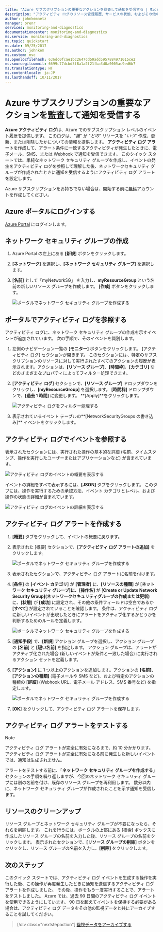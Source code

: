 ```yaml
---
title: "Azure サブスクリプションの重要なアクションを監査して通知を受信する | Microsoft Docs"
description: "アクティビティ ログのリソース管理履歴、サービスの状態、およびその他のサブスクリプション アクティビティを理解し、アクティビティ ログ アラートを使用して、特定のサブスクリプションで高度な特権が必要な操作が実行されたときに電子メール通知を受信するようにします。"
author: johnkemnetz
manager: orenr
services: monitoring-and-diagnostics
documentationcenter: monitoring-and-diagnostics
ms.service: monitoring-and-diagnostics
ms.topic: quickstart
ms.date: 09/25/2017
ms.author: johnkem
ms.custom: mvc
ms.openlocfilehash: 636dc0fcae1bc2647cd59add5957884971015ce2
ms.sourcegitcommit: 6699c77dcbd5f8a1a2f21fba3d0a0005ac9ed6b7
ms.translationtype: HT
ms.contentlocale: ja-JP
ms.lasthandoff: 10/11/2017
---
```

# <a name="audit-and-receive-notifications-about-important-actions-in-your-azure-subscription"></a>Azure サブスクリプションの重要なアクションを監査して通知を受信する

**Azure アクティビティ ログ**は、Azure でのサブスクリプション レベルのイベント履歴を提供します。 このログは、"*誰*" が "*どの*" リソースを "*いつ*" 作成、更新、または削除したかについての情報を提供します。 **アクティビティ ログ アラート**を作成して、アラート条件に一致するアクティビティが発生したときに、電子メール、SMS、または Webhook で通知を受信できます。 このクイック スタートでは、単純なネットワーク セキュリティ グループを作成し、イベントの発生をアクティビティ ログを参照して理解した後、ネットワークセキュリティ グループが作成されたときに通知を受信するようにアクティビティ ログ アラートを設定します。

Azure サブスクリプションをお持ちでない場合は、開始する前に[無料](https://azure.microsoft.com/free/)アカウントを作成してください。

## <a name="log-in-to-the-azure-portal"></a>Azure ポータルにログインする

[Azure Portal](https://portal.azure.com/) にログインします。

## <a name="create-a-network-security-group"></a>ネットワーク セキュリティ グループの作成

1. Azure Portal の左上にある **[新規]** ボタンをクリックします。

2. **[ネットワーク]** を選択し、**[ネットワーク セキュリティ グループ]** を選択します。

3. **[名前]** として「myNetworkSG」 を入力し、**myResourceGroup** という名前の新しいリソース グループを作成します。 **[作成]** ボタンをクリックします。

    ![ポータルでネットワーク セキュリティ グループを作成する](./media/monitor-quick-audit-notify-action-in-subscription/create-network-security-group.png)

## <a name="browse-the-activity-log-in-the-portal"></a>ポータルでアクティビティ ログを参照する

アクティビティ ログに、ネットワーク セキュリティ グループの作成を示すイベントが追加されています。 次の手順で、そのイベントを識別します。

1. 左側のナビゲーション一覧の **[モニター]** ボタンをクリックします。 [アクティビティ ログ] セクションが開きます。 このセクションには、特定のサブスクリプションのリソースに対して実行されたすべてのアクションの履歴が表示されます。アクションは、**[リソース グループ]**、**[時間枠]**、**[カテゴリ]** などのさまざまなプロパティによってフィルター処理できます。

2. **[アクティビティ ログ]** セクションで、**[リソース グループ]** ドロップダウンをクリックし、**[myResourceGroup]** を選択します。 **[時間枠]** ドロップダウンで、**[過去 1 時間]** に変更します。 **[Apply]**をクリックします。

    ![アクティビティ ログをフィルター処理する](./media/monitor-quick-audit-notify-action-in-subscription/browse-activity-log.png)

3. 表示されているイベント テーブルの**[NetworkSecurityGroups の書き込み]** イベントをクリックします。

## <a name="browse-an-event-in-the-activity-log"></a>アクティビティ ログでイベントを参照する

表示されたセクションには、実行された操作の基本的な詳細 (名前、タイムスタンプ、操作を実行したユーザーまたはアプリケーションなど) が含まれています。

![アクティビティ ログのイベントの概要を表示する](./media/monitor-quick-audit-notify-action-in-subscription/activity-log-summary.png)

イベントの詳細をすべて表示するには、**[JSON]** タブをクリックします。 このタブには、操作を実行するための承認方法、イベント カテゴリとレベル、および操作の状態の詳細が含まれています。

![アクティビティ ログのイベントの詳細を表示する](./media/monitor-quick-audit-notify-action-in-subscription/activity-log-json.png)

## <a name="create-an-activity-log-alert"></a>アクティビティ ログ アラートを作成する

1. **[概要]** タブをクリックして、イベントの概要に戻ります。

2. 表示された [概要] セクションで、**[アクティビティ ログ アラートの追加]** をクリックします。

    ![ポータルでネットワーク セキュリティ グループを作成する](./media/monitor-quick-audit-notify-action-in-subscription/activity-log-summary.png)

3. 表示されたセクションで、アクティビティ ログ アラートに名前を付けます。

4. **[条件]** の **[イベント カテゴリ]** が **[管理者]** に、**[リソースの種類]** が **[ネットワーク セキュリティ グループ]**に、**[操作名]** が **[Create or Update Network Security Group]\(ネットワークセキュリティグループの作成または更新\)** に、**[状態]** が **[成功]** に設定され、その他の条件フィールドは空白であるか **[すべて]** が設定されていることを確認します。 条件は、アクティビティ ログに新しいイベントが出現したときにアラートをアクティブ化するかどうかを判断するためのルールを定義します。

    ![ポータルでネットワーク セキュリティ グループを作成する](./media/monitor-quick-audit-notify-action-in-subscription/activity-log-alert-criteria.png)

5. **[通知手段]** で、**[新規]** アクション グループを選択し、アクション グループの **[名前]** と **[短い名前]** を指定します。 アクション グループは、アラートがアクティブ化された場合 (新しいイベントが条件と一致した場合) に実行されるアクション セットを定義します。

6. **[アクション]** に 1 つ以上のアクションを追加します。アクションの **[名前]**、**[アクションの種類]** (電子メールや SMS など)、および特定のアクションの種類の **[詳細]** (Webhook URL、電子メール アドレス、SMS 番号など) を指定します。

    ![ポータルでネットワーク セキュリティ グループを作成する](./media/monitor-quick-audit-notify-action-in-subscription/activity-log-alert-actions.png)

7. **[OK]** をクリックして、アクティビティ ログ アラートを保存します。

## <a name="test-the-activity-log-alert"></a>アクティビティ ログ アラートをテストする

> [!NOTE]
> アクティビティ ログ アラートが完全に有効になるまで、約 10 分かかります。 アクティビティ ログ アラートが完全に有効になる前に発生した新しいイベントでは、通知は生成されません。
>
>

アラートをテストする前に、「**ネットワーク セキュリティ グループを作成する**」セクションの手順を繰り返しますが、今回のネットワーク セキュリティ グループには別の名前を付け、既存のリソース グループを再利用します。 数分以内に、ネットワーク セキュリティ グループが作成されたことを示す通知を受信します。

## <a name="clean-up-resources"></a>リソースのクリーンアップ

リソース グループとネットワーク セキュリティ グループが不要になったら、それらを削除します。 これを行うには、ポータルの上部にある [検索] ボックスに作成したリソース グループの名前を入力した後、リソース グループの名前をクリックします。 表示されたセクションで、**[リソース グループの削除]** ボタンをクリックし、リソース グループの名前を入力し、**[削除]** をクリックします。

## <a name="next-steps"></a>次のステップ

このクイック スタートでは、アクティビティ ログ イベントを生成する操作を実行した後、この操作が再度発生したときに通知を送信するアクティビティ ログ アラートを作成しました。 その後、操作をもう一度実行することで、アラートをテストしました。 Azure では、過去 90 日間のアクティビティ ログ イベントを使用できるようにしています。 90 日を超えてイベントを保持する必要がある場合は、アクティビティ ログ データをその他の監視データと共にアーカイブすることを試してください。

> [!div class="nextstepaction"]
> [監視データをアーカイブする](./monitor-tutorial-archive-monitoring-data.md)
